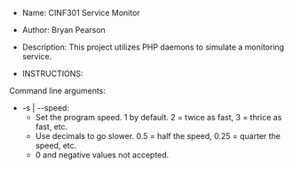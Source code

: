 * Name: CINF301 Service Monitor
* Author: Bryan Pearson
* Description: This project utilizes PHP daemons to simulate a monitoring service.

* INSTRUCTIONS: 

Command line arguments: 
* -s | --speed:
	* Set the program speed. 1 by default. 2 = twice as fast, 3 = thrice as fast, etc.
	* Use decimals to go slower. 0.5 = half the speed, 0.25 = quarter the speed, etc.
	* 0 and negative values not accepted.


